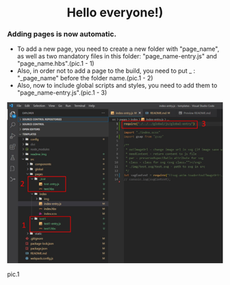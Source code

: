 <h1 align="center"> Hello everyone!) </h1>

<div class="block">
    <div class="block__column block__column--text">
        <h3>Adding pages is now automatic.</h3>
        <ul>
            <li>To add a new page, you need to create a new folder with "page_name", as well as two mandatory files in
                this
                folder:
                "page_name-entry.js" and "page_name.hbs".(pic.1 - 1)</li>
            <li>Also, in order not to add a page to the build, you need to put _ : "_page_name" before the folder
                name.(pic.1
                - 2)</li>
            <li>Also, now to include global scripts and styles, you need to add them to "page_name-entry.js".(pic.1 - 3)
            </li>
        </ul>
    </div>
    <div class="block__column block__column--img">
        <img class="img" src="./readme_img/addPage.jpg" />
        <p>pic.1</p>
    </div>
</div>